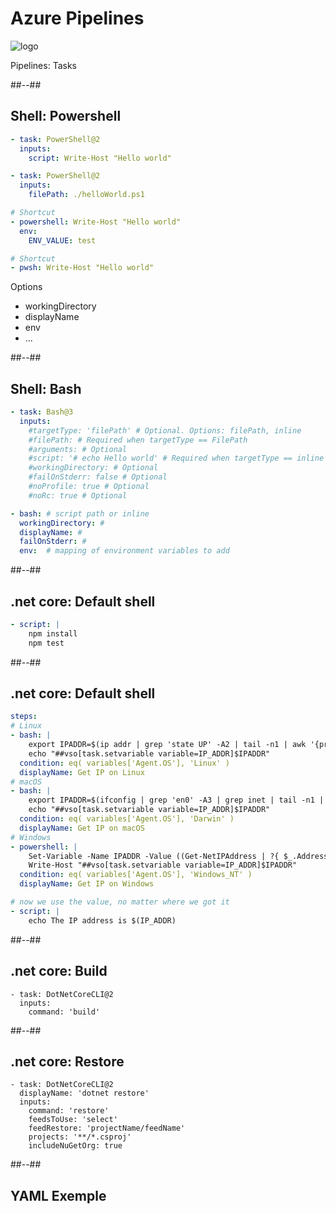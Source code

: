 <!-- .slide: class="transition bg-blue" -->

# Azure Pipelines
![logo](./assets/images/services/pipelines/logo.svg)

Pipelines: Tasks

##--##
## Shell: Powershell

  
```yaml
- task: PowerShell@2
  inputs:
    script: Write-Host "Hello world"

- task: PowerShell@2
  inputs:
    filePath: ./helloWorld.ps1

# Shortcut
- powershell: Write-Host "Hello world"
  env:
    ENV_VALUE: test

# Shortcut     
- pwsh: Write-Host "Hello world"
```

Options
- workingDirectory
- displayName
- env
- ...

##--##
## Shell: Bash
```yaml
- task: Bash@3
  inputs:
    #targetType: 'filePath' # Optional. Options: filePath, inline
    #filePath: # Required when targetType == FilePath
    #arguments: # Optional
    #script: '# echo Hello world' # Required when targetType == inline
    #workingDirectory: # Optional
    #failOnStderr: false # Optional
    #noProfile: true # Optional
    #noRc: true # Optional

- bash: # script path or inline
  workingDirectory: #
  displayName: #
  failOnStderr: #
  env:  # mapping of environment variables to add
```


##--##
## .net core: Default shell
```yaml
- script: |
    npm install
    npm test
```

##--##
## .net core: Default shell
```yaml
steps:
# Linux
- bash: |
    export IPADDR=$(ip addr | grep 'state UP' -A2 | tail -n1 | awk '{print $2}' | cut -f1  -d'/')
    echo "##vso[task.setvariable variable=IP_ADDR]$IPADDR"
  condition: eq( variables['Agent.OS'], 'Linux' )
  displayName: Get IP on Linux
# macOS
- bash: |
    export IPADDR=$(ifconfig | grep 'en0' -A3 | grep inet | tail -n1 | awk '{print $2}')
    echo "##vso[task.setvariable variable=IP_ADDR]$IPADDR"
  condition: eq( variables['Agent.OS'], 'Darwin' )
  displayName: Get IP on macOS
# Windows
- powershell: |
    Set-Variable -Name IPADDR -Value ((Get-NetIPAddress | ?{ $_.AddressFamily -eq "IPv4" -and !($_.IPAddress -match "169") -and !($_.IPaddress -match "127") } | Select-Object -First 1).IPAddress)
    Write-Host "##vso[task.setvariable variable=IP_ADDR]$IPADDR"
  condition: eq( variables['Agent.OS'], 'Windows_NT' )
  displayName: Get IP on Windows

# now we use the value, no matter where we got it
- script: |
    echo The IP address is $(IP_ADDR)

```

##--##
## .net core: Build

```
- task: DotNetCoreCLI@2
  inputs:
    command: 'build'
```

##--##
## .net core: Restore
```
- task: DotNetCoreCLI@2
  displayName: 'dotnet restore'
  inputs:
    command: 'restore'
    feedsToUse: 'select'
    feedRestore: 'projectName/feedName'
    projects: '**/*.csproj'
    includeNuGetOrg: true
```


##--##
## YAML Exemple

